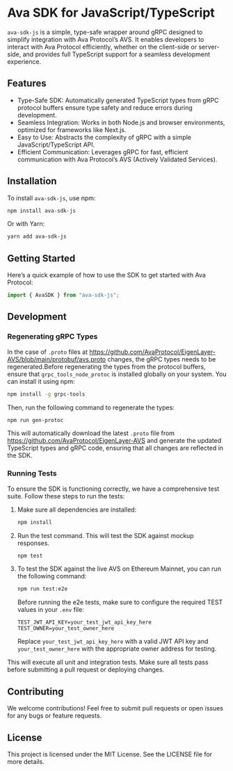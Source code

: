 # Ava SDK for JavaScript/TypeScript

`ava-sdk-js` is a simple, type-safe wrapper around gRPC designed to simplify integration with Ava Protocol’s AVS. It enables developers to interact with Ava Protocol efficiently, whether on the client-side or server-side, and provides full TypeScript support for a seamless development experience.

## Features

- Type-Safe SDK: Automatically generated TypeScript types from gRPC protocol buffers ensure type safety and reduce errors during development.
- Seamless Integration: Works in both Node.js and browser environments, optimized for frameworks like Next.js.
- Easy to Use: Abstracts the complexity of gRPC with a simple JavaScript/TypeScript API.
- Efficient Communication: Leverages gRPC for fast, efficient communication with Ava Protocol’s AVS (Actively Validated Services).

## Installation

To install `ava-sdk-js`, use npm:

```bash
npm install ava-sdk-js
```

Or with Yarn:

```bash
yarn add ava-sdk-js
```

## Getting Started

Here’s a quick example of how to use the SDK to get started with Ava Protocol:

```typescript
import { AvaSDK } from "ava-sdk-js";
```

## Development

### Regenerating gRPC Types

In the case of `.proto` files at https://github.com/AvaProtocol/EigenLayer-AVS/blob/main/protobuf/avs.proto changes, the gRPC types needs to be regenerated.Before regenerating the types from the protocol buffers, ensure that `grpc_tools_node_protoc` is installed globally on your system. You can install it using npm:

```bash
npm install -g grpc-tools
```

Then, run the following command to regenerate the types:

```bash
npm run gen-protoc
```

This will automatically download the latest `.proto` file from https://github.com/AvaProtocol/EigenLayer-AVS and generate the updated TypeScript types and gRPC code, ensuring that all changes are reflected in the SDK.

### Running Tests

To ensure the SDK is functioning correctly, we have a comprehensive test suite. Follow these steps to run the tests:

1. Make sure all dependencies are installed:
   ```bash
   npm install
   ```

2. Run the test command. This will test the SDK against mockup responses.
   ```bash
   npm test
   ```
   
3. To test the SDK against the live AVS on Ethereum Mainnet, you can run the following command:
   ```bash
   npm run test:e2e
   ```

   Before running the e2e tests, make sure to configure the required TEST values in your `.env` file:

   ```
   TEST_JWT_API_KEY=your_test_jwt_api_key_here
   TEST_OWNER=your_test_owner_here
   ```

   Replace `your_test_jwt_api_key_here` with a valid JWT API key and `your_test_owner_here` with the appropriate owner address for testing.

This will execute all unit and integration tests. Make sure all tests pass before submitting a pull request or deploying changes.

## Contributing

We welcome contributions! Feel free to submit pull requests or open issues for any bugs or feature requests.

## License

This project is licensed under the MIT License. See the LICENSE file for more details.

